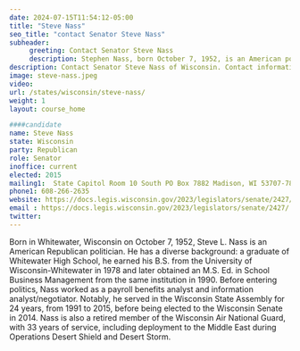 ```yaml
---
date: 2024-07-15T11:54:12-05:00
title: "Steve Nass"
seo_title: "contact Senator Steve Nass"
subheader:
     greeting: Contact Senator Steve Nass
     description: Stephen Nass, born October 7, 1952, is an American politician affiliated with the Republican Party. He is a member of the Wisconsin State Senate, representing District 11. He assumed office on January 5, 2015.
description: Contact Senator Steve Nass of Wisconsin. Contact information for Steve Nass includes email address, phone number, and mailing address.
image: steve-nass.jpeg
video:
url: /states/wisconsin/steve-nass/
weight: 1
layout: course_home

####candidate
name: Steve Nass
state: Wisconsin
party: Republican
role: Senator
inoffice: current
elected: 2015
mailing1:  State Capitol Room 10 South PO Box 7882 Madison, WI 53707-7882
phone1: 608-266-2635
website: https://docs.legis.wisconsin.gov/2023/legislators/senate/2427/
email : https://docs.legis.wisconsin.gov/2023/legislators/senate/2427/
twitter: 
---
```

Born in Whitewater, Wisconsin on October 7, 1952, Steve L. Nass is an American Republican politician. He has a diverse background: a graduate of Whitewater High School, he earned his B.S. from the University of Wisconsin-Whitewater in 1978 and later obtained an M.S. Ed. in School Business Management from the same institution in 1990. Before entering politics, Nass worked as a payroll benefits analyst and information analyst/negotiator. Notably, he served in the Wisconsin State Assembly for 24 years, from 1991 to 2015, before being elected to the Wisconsin Senate in 2014. Nass is also a retired member of the Wisconsin Air National Guard, with 33 years of service, including deployment to the Middle East during Operations Desert Shield and Desert Storm.
